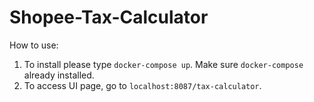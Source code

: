 # Shopee-Tax-Calculator

How to use: 
1. To install please type `docker-compose up`. Make sure `docker-compose` already installed.
2. To access UI page, go to `localhost:8087/tax-calculator`.
